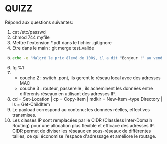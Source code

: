 # QUIZZ
Répond aux questions suivantes:

1) cat /etc/passwd
2) chmod 744 myfile
3) Mettre l'extension *.pdf dans le fichier .gitignore 
4) Etre dans le main : git merge test_valide
5)   ```bash
     echo -e "Malgré le prix élevé de 100$, il a dit "Bonjour !" au vendeur :\n - "Bonjour est-ce que ce clavier fonctionne bien ?"\n -"Evidemment ! On peut tout écrire avec, que ce soit des pipe | ou bien des backslash \\ !"\n- "Même des tildes ~ ?"\n - "Evidemment !"
6) fg %1
7) -  couche 2 : switch ,pont, ils gerent le réseau local avec des adresses MAC
   -  couche 3 : routeur, passerelle , ils acheminent les données entre différents réseaux en utilisant des adresses IP.
9) cd = Set-Location | cp = Copy-Item | mdkir = New-Item -type Directory | ls = Get-ChildItem
10) Le payload correspond au contenu; les données réelles, effectives transmises. 
11) Les classes IP sont remplacées par le CIDR (Classless Inter-Domain Routing) pour une allocation plus flexible et efficace des adresses IP.<br>CIDR permet de diviser les réseaux en sous-réseaux de différentes tailles, ce qui économise l'espace d'adressage et améliore le routage.
